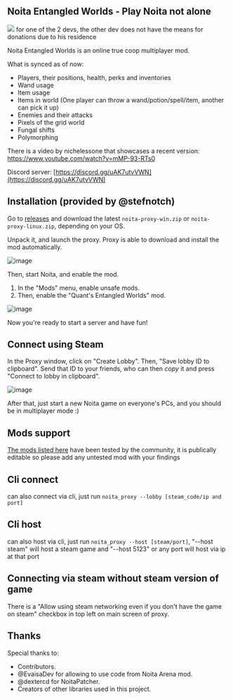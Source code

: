 ## Noita Entangled Worlds - Play Noita not alone

[<img src="https://img.shields.io/liberapay/patrons/bgkillas.svg?logo=liberapay">](https://liberapay.com/bgkillas/) for one of the 2 devs, the other dev does not have the means for donations due to his residence

Noita Entangled Worlds is an online true coop multiplayer mod.

What is synced as of now:
 - Players, their positions, health, perks and inventories
 - Wand usage
 - Item usage
 - Items in world (One player can throw a wand/potion/spell/item, another can pick it up)
 - Enemies and their attacks
 - Pixels of the grid world
 - Fungal shifts
 - Polymorphing

There is a video by nichelessone that showcases a recent version: https://www.youtube.com/watch?v=mMP-93-RTs0

Discord server: [https://discord.gg/uAK7utvVWN](https://discord.gg/uAK7utvVWN)

## Installation (provided by @stefnotch)

Go to [releases](https://github.com/IntQuant/noita_entangled_worlds/releases) and download the latest `noita-proxy-win.zip` or `noita-proxy-linux.zip`, depending on your OS.

Unpack it, and launch the proxy. Proxy is able to download and install the mod automatically.

![image](https://github.com/user-attachments/assets/817cd204-1815-4834-803b-58761b21dc51)

Then, start Noita, and enable the mod.
1. In the "Mods" menu, enable unsafe mods.
2. Then, enable the "Quant's Entangled Worlds" mod.

![image](https://github.com/IntQuant/noita_entangled_worlds/assets/10220080/3a45f0ad-2ef1-4896-805c-1c1266e039c4)

Now you're ready to start a server and have fun!

## Connect using Steam

In the Proxy window, click on "Create Lobby". Then, "Save lobby ID to clipboard". Send that ID to your friends, who can then *copy* it and press "Connect to lobby in clipboard".

![image](https://github.com/user-attachments/assets/45cf2be6-090c-4d83-aa6b-516d94748cc5)

After that, just start a new Noita game on everyone's PCs, and you should be in multiplayer mode :)

## Mods support

[The mods listed here](https://docs.google.com/spreadsheets/d/1nMdqzrLCav_diXbNPB9RgxPcCQzDPgXdEv-klKWJyS0) have been tested by the community, it is publically editable so please add any untested mod with your findings


## Cli connect

can also connect via cli, just run `noita_proxy --lobby [steam_code/ip and port]`


## Cli host

can also host via cli, just run `noita_proxy --host [steam/port]`, "--host steam" will host a steam game and "--host 5123" or any port will host via ip at that port

## Connecting via steam without steam version of game

There is a "Allow using steam networking even if you don't have the game on steam" checkbox in top left on main screen of proxy.

## Thanks

Special thanks to:
 - Contributors.
 - @EvaisaDev for allowing to use code from Noita Arena mod.
 - @dextercd for NoitaPatcher.
 - Creators of other libraries used in this project.